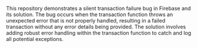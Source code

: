 This repository demonstrates a silent transaction failure bug in Firebase and its solution. The bug occurs when the transaction function throws an unexpected error that is not properly handled, resulting in a failed transaction without any error details being provided. The solution involves adding robust error handling within the transaction function to catch and log all potential exceptions.
